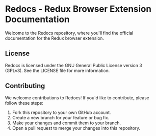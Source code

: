 # Redocs - Redux Browser Extension Documentation

Welcome to the Redocs repository, where you'll find the official documentation for the Redux browser extension.

## License

Redocs is licensed under the GNU General Public License version 3 (GPLv3). See the LICENSE file for more information.

## Contributing

We welcome contributions to Redocs! If you'd like to contribute, please follow these steps:

1. Fork this repository to your own GitHub account.
2. Create a new branch for your feature or bug fix.
3. Make your changes and commit them to your branch.
4. Open a pull request to merge your changes into this repository.
